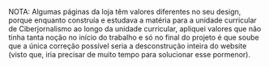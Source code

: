 NOTA:  Algumas páginas da loja têm valores diferentes no seu design, porque enquanto construía e estudava a matéria para a unidade curricular de Ciberjornalismo ao longo da unidade curricular, apliquei valores que não tinha tanta noção no início do trabalho e só no final do projeto é que soube que a única correção possível seria a desconstrução inteira do website (visto que, iria precisar de muito tempo para solucionar esse pormenor).   
